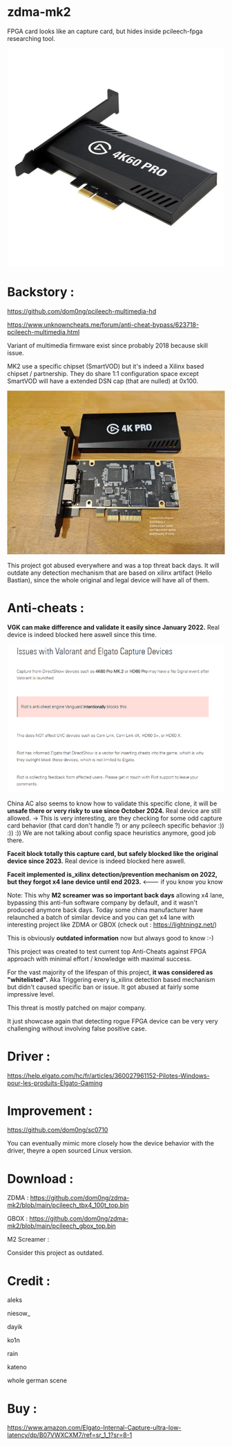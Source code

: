 # zdma-mk2
FPGA card looks like an capture card, but hides inside pcileech-fpga researching tool.

![screenshot](https://github.com/dom0ng/zdma-mk2/blob/main/4k60pro.jpg)

# Backstory :

https://github.com/dom0ng/pcileech-multimedia-hd

https://www.unknowncheats.me/forum/anti-cheat-bypass/623718-pcileech-multimedia.html

Variant of multimedia firmware exist since probably 2018 because skill issue.

MK2 use a specific chipset (SmartVOD) but it's indeed a Xilinx based chipset / partnership.
They do share 1:1 configuration space except SmartVOD will have a extended DSN cap (that are nulled) at 0x100.

![screenshot](https://github.com/dom0ng/zdma-mk2/blob/main/ithazdma.png)


This project got abused everywhere and was a top threat back days.
It will outdate any detection mechanism that are based on xilinx artifact (Hello Bastian), since the whole original and legal device will have all of them.


# Anti-cheats : 

__VGK can make difference and validate it easily since January 2022.__
Real device is indeed blocked here aswell since this time.

![screenshot](https://github.com/dom0ng/zdma-mk2/blob/main/riotontop.PNG)

China AC also seems to know how to validate this specific clone, it will be __unsafe there or very risky to use since October 2024.__
Real device are still allowed. -> This is very interesting, are they checking for some odd capture card behavior (that card don't handle ?) or any pcileech specific behavior :)) :)) :)) We are not talking about config space heuristics anymore, good job there.

__Faceit block totally this capture card, but safely blocked like the original device since 2023.__
Real device is indeed blocked here aswell.


__Faceit implemented is_xilinx detection/prevention mechanism on 2022, but they forgot x4 lane device until end 2023.__ <--- if you know you know

Note: This why __M2 screamer was so important back days__ allowing x4 lane, bypassing this anti-fun software company by default, and it wasn't produced anymore back days. 
Today some china manufacturer have relaunched a batch of similar device and you can get x4 lane with interesting project like ZDMA or GBOX (check out : https://lightningz.net/)

This is obviously __outdated information__ now but always good to know :-)

This project was created to test current top Anti-Cheats against FPGA approach with minimal effort / knowledge with maximal success.

For the vast majority of the lifespan of this project, __it was considered as "whitelisted".__
Aka Triggering every is_xilinx detection based mechanism but didn't caused specific ban or issue.
It got abused at fairly some impressive level.

This threat is mostly patched on major company.

It just showcase again that detecting rogue FPGA device can be very very challenging without involving false positive case.

# Driver :
https://help.elgato.com/hc/fr/articles/360027961152-Pilotes-Windows-pour-les-produits-Elgato-Gaming

# Improvement :
https://github.com/dom0ng/sc0710

You can eventually mimic more closely how the device behavior with the driver, theyre a open sourced Linux version.

# Download :

ZDMA : https://github.com/dom0ng/zdma-mk2/blob/main/pcileech_tbx4_100t_top.bin

GBOX : https://github.com/dom0ng/zdma-mk2/blob/main/pcileech_gbox_top.bin

M2 Screamer : 

Consider this project as outdated.

# Credit :

aleks

niesow_

dayik

ko1n

rain

kateno

whole german scene

# Buy :

https://www.amazon.com/Elgato-Internal-Capture-ultra-low-latency/dp/B07VWXCXM7/ref=sr_1_1?sr=8-1
